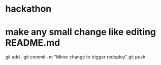 # hackathon
# make any small change like editing README.md
git add .
git commit -m "Minor change to trigger redeploy"
git push
